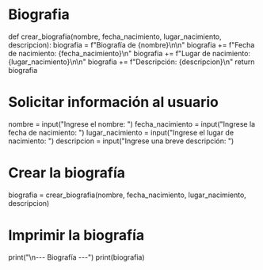 # Biografia
def crear_biografia(nombre, fecha_nacimiento, lugar_nacimiento, descripcion):
    biografia = f"Biografía de {nombre}\n\n"
    biografia += f"Fecha de nacimiento: {fecha_nacimiento}\n"
    biografia += f"Lugar de nacimiento: {lugar_nacimiento}\n\n"
    biografia += f"Descripción: {descripcion}\n"
    return biografia

# Solicitar información al usuario
nombre = input("Ingrese el nombre: ")
fecha_nacimiento = input("Ingrese la fecha de nacimiento: ")
lugar_nacimiento = input("Ingrese el lugar de nacimiento: ")
descripcion = input("Ingrese una breve descripción: ")

# Crear la biografía
biografia = crear_biografia(nombre, fecha_nacimiento, lugar_nacimiento, descripcion)

# Imprimir la biografía
print("\n--- Biografía ---")
print(biografia)

